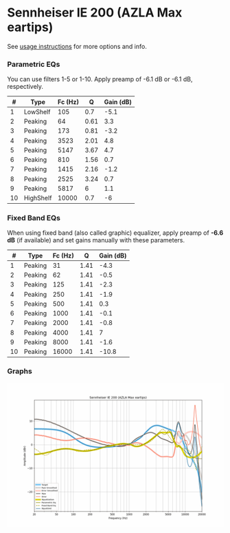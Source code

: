 # Sennheiser IE 200 (AZLA Max eartips)
See [usage instructions](https://github.com/jaakkopasanen/AutoEq#usage) for more options and info.

### Parametric EQs
You can use filters 1-5 or 1-10. Apply preamp of -6.1 dB or -6.1 dB, respectively.

|   # | Type      |   Fc (Hz) |    Q |   Gain (dB) |
|-----|-----------|-----------|------|-------------|
|   1 | LowShelf  |       105 | 0.7  |        -5.1 |
|   2 | Peaking   |        64 | 0.61 |         3.3 |
|   3 | Peaking   |       173 | 0.81 |        -3.2 |
|   4 | Peaking   |      3523 | 2.01 |         4.8 |
|   5 | Peaking   |      5147 | 3.67 |         4.7 |
|   6 | Peaking   |       810 | 1.56 |         0.7 |
|   7 | Peaking   |      1415 | 2.16 |        -1.2 |
|   8 | Peaking   |      2525 | 3.24 |         0.7 |
|   9 | Peaking   |      5817 | 6    |         1.1 |
|  10 | HighShelf |     10000 | 0.7  |        -6   |

### Fixed Band EQs
When using fixed band (also called graphic) equalizer, apply preamp of **-6.6 dB** (if available) and set gains manually with these parameters.

|   # | Type    |   Fc (Hz) |    Q |   Gain (dB) |
|-----|---------|-----------|------|-------------|
|   1 | Peaking |        31 | 1.41 |        -4.3 |
|   2 | Peaking |        62 | 1.41 |        -0.5 |
|   3 | Peaking |       125 | 1.41 |        -2.3 |
|   4 | Peaking |       250 | 1.41 |        -1.9 |
|   5 | Peaking |       500 | 1.41 |         0.3 |
|   6 | Peaking |      1000 | 1.41 |        -0.1 |
|   7 | Peaking |      2000 | 1.41 |        -0.8 |
|   8 | Peaking |      4000 | 1.41 |         7   |
|   9 | Peaking |      8000 | 1.41 |        -1.6 |
|  10 | Peaking |     16000 | 1.41 |       -10.8 |

### Graphs
![](./Sennheiser%20IE%20200%20(AZLA%20Max%20eartips).png)
